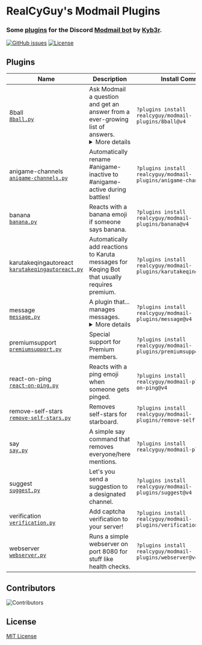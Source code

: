 # RealCyGuy's Modmail Plugins
### Some [plugins](https://github.com/kyb3r/modmail/wiki/Plugins) for the Discord [Modmail bot](https://github.com/kyb3r/modmail) by [Kyb3r](https://kyb3r.github.io/).
[![GitHub issues](https://img.shields.io/github/issues/realcyguy/modmail-plugins?style=for-the-badge)](https://github.com/RealCyGuy/modmail-plugins/issues)
[![License](https://img.shields.io/github/license/realcyguy/modmail-plugins?style=for-the-badge)](https://github.com/RealCyGuy/modmail-plugins/blob/v4/LICENSE)

## Plugins

| Name | Description | Install Command |
| --- | --- | --- |
|8ball<br>[`8ball.py`](https://github.com/RealCyGuy/modmail-plugins/blob/v4/8ball/8ball.py "8ball source code")  | Ask Modmail a question and get an answer from a ever-growing list of answers.<details><summary>More details</summary> Disclaimer: These answers are jokes and should be taken as jokes. For legal advice, talk to a lawyer. For general advice, don't take it from a bot.</details> | `?plugins install realcyguy/modmail-plugins/8ball@v4` |
|anigame-channels<br>[`anigame-channels.py`](https://github.com/RealCyGuy/modmail-plugins/blob/v4/anigame-channels/anigame-channels.py "anigame-channels source code")  | Automatically rename #anigame-inactive to #anigame-active during battles! | `?plugins install realcyguy/modmail-plugins/anigame-channels@v4` |
|banana<br>[`banana.py`](https://github.com/RealCyGuy/modmail-plugins/blob/v4/banana/banana.py "banana source code")  | Reacts with a banana emoji if someone says banana. | `?plugins install realcyguy/modmail-plugins/banana@v4` |
|karutakeqingautoreact<br>[`karutakeqingautoreact.py`](https://github.com/RealCyGuy/modmail-plugins/blob/v4/karutakeqingautoreact/karutakeqingautoreact.py "karutakeqingautoreact source code")  | Automatically add reactions to Karuta messages for Keqing Bot that usually requires premium. | `?plugins install realcyguy/modmail-plugins/karutakeqingautoreact@v4` |
|message<br>[`message.py`](https://github.com/RealCyGuy/modmail-plugins/blob/v4/message/message.py "message source code")  | A plugin that... manages messages.<details><summary>More details</summary> It also has cool message-managing stuff.</details> | `?plugins install realcyguy/modmail-plugins/message@v4` |
|premiumsupport<br>[`premiumsupport.py`](https://github.com/RealCyGuy/modmail-plugins/blob/v4/premiumsupport/premiumsupport.py "premiumsupport source code")  | Special support for Premium members. | `?plugins install realcyguy/modmail-plugins/premiumsupport@v4` |
|react-on-ping<br>[`react-on-ping.py`](https://github.com/RealCyGuy/modmail-plugins/blob/v4/react-on-ping/react-on-ping.py "react-on-ping source code")  | Reacts with a ping emoji when someone gets pinged. | `?plugins install realcyguy/modmail-plugins/react-on-ping@v4` |
|remove-self-stars<br>[`remove-self-stars.py`](https://github.com/RealCyGuy/modmail-plugins/blob/v4/remove-self-stars/remove-self-stars.py "remove-self-stars source code")  | Removes self-stars for starboard. | `?plugins install realcyguy/modmail-plugins/remove-self-stars@v4` |
|say<br>[`say.py`](https://github.com/RealCyGuy/modmail-plugins/blob/v4/say/say.py "say source code")  | A simple say command that removes everyone/here mentions. | `?plugins install realcyguy/modmail-plugins/say@v4` |
|suggest<br>[`suggest.py`](https://github.com/RealCyGuy/modmail-plugins/blob/v4/suggest/suggest.py "suggest source code")  | Let's you send a suggestion to a designated channel. | `?plugins install realcyguy/modmail-plugins/suggest@v4` |
|verification<br>[`verification.py`](https://github.com/RealCyGuy/modmail-plugins/blob/v4/verification/verification.py "verification source code")  | Add captcha verification to your server! | `?plugins install realcyguy/modmail-plugins/verification@v4` |
|webserver<br>[`webserver.py`](https://github.com/RealCyGuy/modmail-plugins/blob/v4/webserver/webserver.py "webserver source code")  | Runs a simple webserver on port 8080 for stuff like health checks. | `?plugins install realcyguy/modmail-plugins/webserver@v4` |

## Contributors
![Contributors](https://contributors-img.firebaseapp.com/image?repo=realcyguy/modmail-plugins)

## License
[MIT License](https://github.com/RealCyGuy/modmail-plugins/blob/v4/LICENSE)
